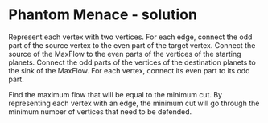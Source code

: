 # Phantom Menace - solution

Represent each vertex with two vertices. For each edge, connect the odd part of the source vertex to the even part of the target vertex. Connect the source of the MaxFlow to the even parts of the vertices of the starting planets. Connect the odd parts of the vertices of the destination planets to the sink of the MaxFlow. For each vertex, connect its even part to its odd part.

Find the maximum flow that will be equal to the minimum cut. By representing each vertex with an edge, the minimum cut will go through the minimum number of vertices that need to be defended.